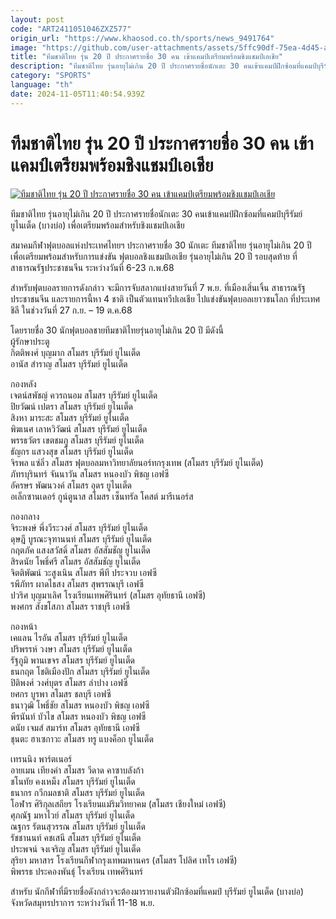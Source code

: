 ```yaml
---
layout: post
code: "ART2411051046ZXZ577"
origin_url: "https://www.khaosod.co.th/sports/news_9491764"
image: "https://github.com/user-attachments/assets/5ffc90df-75ea-4d45-a28f-802ec38b4c99"
title: "ทีมชาติไทย รุ่น 20 ปี ประกาศรายชื่อ 30 คน เข้าแคมป์เตรียมพร้อมชิงแชมป์เอเชีย"
description: "ทีมชาติไทย รุ่นอายุไม่เกิน 20 ปี ประกาศรายชื่อนักเตะ 30 คนเข้าแคมป์ฝึกซ้อมที่แคมป์บุรีรัมย์ ยูไนเต็ด (บางบ่อ) เพื่อเตรียมพร้อมสำหรับชิงแชมป์เอเชีย"
category: "SPORTS"
language: "th"
date: 2024-11-05T11:40:54.939Z
---
```


# ทีมชาติไทย รุ่น 20 ปี ประกาศรายชื่อ 30 คน เข้าแคมป์เตรียมพร้อมชิงแชมป์เอเชีย

[![ทีมชาติไทย รุ่น 20 ปี ประกาศรายชื่อ 30 คน เข้าแคมป์เตรียมพร้อมชิงแชมป์เอเชีย](https://www.khaosod.co.th/wpapp/uploads/2024/11/Thailand-U-20.jpg "ทีมชาติไทย รุ่น 20 ปี ประกาศรายชื่อ 30 คน เข้าแคมป์เตรียมพร้อมชิงแชมป์เอเชีย")](https://www.khaosod.co.th/wpapp/uploads/2024/11/Thailand-U-20.jpg)

ทีมชาติไทย รุ่นอายุไม่เกิน 20 ปี ประกาศรายชื่อนักเตะ 30 คนเข้าแคมป์ฝึกซ้อมที่แคมป์บุรีรัมย์ ยูไนเต็ด (บางบ่อ) เพื่อเตรียมพร้อมสำหรับชิงแชมป์เอเชีย

สมาคมกีฬาฟุตบอลแห่งประเทศไทยฯ ประกาศรายชื่อ 30 นักเตะ ทีมชาติไทย รุ่นอายุไม่เกิน 20 ปี เพื่อเตรียมพร้อมสำหรับการแข่งขัน ฟุตบอลชิงแชมป์เอเชีย รุ่นอายุไม่เกิน 20 ปี รอบสุดท้าย ที่สาธารณรัฐประชาชนจีน ระหว่างวันที่ 6-23 ก.พ.68

สำหรับฟุตบอลรายการดังกล่าว จะมีการจับสลากแบ่งสายวันที่ 7 พ.ย. ที่เมืองเสิ่นเจิ้น สาธารณรัฐประชาชนจีน และรายการนี้หา 4 ชาติ เป็นตัวแทนทวีปเอเชีย ไปแข่งขันฟุตบอลเยาวชนโลก ที่ประเทศชิลี ในช่วงวันที่ 27 ก.ย. – 19 ต.ค.68

โดยรายชื่อ 30 นักฟุตบอลชายทีมชาติไทยรุ่นอายุไม่เกิน 20 ปี มีดังนี้  
ผู้รักษาประตู  
กิตติพงศ์ บุญมาก สโมสร บุรีรัมย์ ยูไนเต็ด  
อานัส สำราญ สโมสร บุรีรัมย์ ยูไนเต็ด

กองหลัง  
เจตน์สพัชญ์ ควรถนอม สโมสร บุรีรัมย์ ยูไนเต็ด  
ปิยวัฒน์ เปตรา สโมสร บุรีรัมย์ ยูไนเต็ด  
สิงหา มาระสะ สโมสร บุรีรัมย์ ยูไนเต็ด  
พิฆเนศ เลาหวิวัฒน์ สโมสร บุรีรัมย์ ยูไนเต็ด  
พรรธวัตร เขตชมภู สโมสร บุรีรัมย์ ยูไนเต็ด  
ธัญกร แสวงสุข สโมสร บุรีรัมย์ ยูไนเต็ด  
จิรพล แซ่ลิ่ว สโมสร ฟุตบอลมหาวิทยาลัยนอร์ทกรุงเทพ (สโมสร บุรีรัมย์ ยูไนเต็ด)  
ภัทรบุรินทร์ จันนาวัน สโมสร หนองบัว พิชญ เอฟซี  
อัครษร พัฒนวงค์ สโมสร อุดร ยูไนเต็ด  
อเล็กซานเดอร์ กูน์ตูนาส สโมสร เซ็นทรัล โคสต์ มารีเนอร์ส

กองกลาง  
จิระพงษ์ พึ่งวีระวงศ์ สโมสร บุรีรัมย์ ยูไนเต็ด  
ดุษฎี บูรณะจุฑานนท์ สโมสร บุรีรัมย์ ยูไนเต็ด  
กฤตภัค แสงสวัสดิ์ สโมสร อัสสัมชัญ ยูไนเต็ด  
สิรดนัย โพธิ์ศรี สโมสร อัสสัมชัญ ยูไนเต็ด  
จิตติพัฒน์ วะสูงเนิน สโมสร พีที ประจวบ เอฟซี  
รพีภัทร ผาดไธสง สโมสร สุพรรณบุรี เอฟซี  
ปวริศ บุญมาเลิศ โรงเรียนเทพศิรินทร์ (สโมสร อุทัยธานี เอฟซี)  
พงศกร สังขโสภา สโมสร ราชบุรี เอฟซี

กองหน้า  
เคแลน ไรอัน สโมสร บุรีรัมย์ ยูไนเต็ด  
ปริพรรห์ วงษา สโมสร บุรีรัมย์ ยูไนเต็ด  
รัฐภูมิ พานเขจร สโมสร บุรีรัมย์ ยูไนเต็ด  
ธนกฤต โชติเมืองปัก สโมสร บุรีรัมย์ ยูไนเต็ด  
ปิติพงศ์ วงศ์บุตร สโมสร ลำปาง เอฟซี  
ยศกร บูรพา สโมสร ชลบุรี เอฟซี  
ธนาวุฒิ โพธิ์ชัย สโมสร หนองบัว พิชญ เอฟซี  
พีรนันท์ บัวไข สโมสร หนองบัว พิชญ เอฟซี  
ดนัย เจมส์ สมาร์ท สโมสร อุทัยธานี เอฟซี  
ชุนตะ ฮาเซกาวะ สโมสร ทรู แบงค็อก ยูไนเต็ด

เทรนนิง พาร์ตเนอร์  
อายเมน เทียงคำ สโมสร วีดาด คาซาบลังก้า  
ชโนทัย คงเหม็ง สโมสร บุรีรัมย์ ยูไนเต็ด  
ธนากร กวีกมลชาติ สโมสร บุรีรัมย์ ยูไนเต็ด  
โอฬาร ศิริกุลเสถียร โรงเรียนแม่ริมวิทยาคม (สโมสร เชียงใหม่ เอฟซี)  
ศุภณัฐ มหาไวย์ สโมสร บุรีรัมย์ ยูไนเต็ด  
ณฐกร รัตนสุวรรณ สโมสร บุรีรัมย์ ยูไนเต็ด  
รัชชานนท์ คชเสนี สโมสร บุรีรัมย์ ยูไนเต็ด  
ประพจน์ จงเจริญ สโมสร บุรีรัมย์ ยูไนเต็ด  
สุริยา มหาสาร โรงเรียนกีฬากรุงเทพมหานคร (สโมสร โปลิศ เทโร เอฟซี)  
พิพรรธ ประคองพันธุ์ โรงเรียน เทพศิรินทร์

สำหรับ นักกีฬาที่มีรายชื่อดังกล่าวจะต้องมารายงานตัวฝึกซ้อมที่แคมป์ บุรีรัมย์ ยูไนเต็ด (บางบ่อ) จังหวัดสมุทรปราการ ระหว่างวันที่ 11-18 พ.ย.